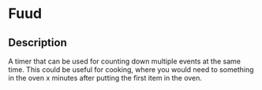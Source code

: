 # Fuud
## Description
A timer that can be used for counting down multiple events at the same time. This could be useful for cooking, where you would need to something in the oven x minutes after putting the first item in the oven.
